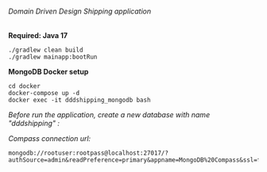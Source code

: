 ###### Domain Driven Design Shipping application

**Required: Java 17**

`./gradlew clean build`  
`./gradlew mainapp:bootRun`

**MongoDB Docker setup**

````
cd docker
docker-compose up -d
docker exec -it dddshipping_mongodb bash
````

*Before run the application, create a new database with name "dddshipping" :*

*Compass connection url:*

````
mongodb://rootuser:rootpass@localhost:27017/?authSource=admin&readPreference=primary&appname=MongoDB%20Compass&ssl=false
````